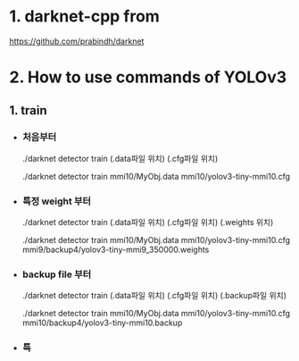 # 1. darknet-cpp from
  https://github.com/prabindh/darknet

# 2. How to use commands of YOLOv3
## 1. train

   * ###  처음부터
      ./darknet detector train (.data파일 위치) (.cfg파일 위치)
      
      ./darknet detector train mmi10/MyObj.data mmi10/yolov3-tiny-mmi10.cfg

   * ###  특정 weight 부터
      ./darknet detector train (.data파일 위치) (.cfg파일 위치) (.weights 위치)
      
      ./darknet detector train mmi10/MyObj.data mmi10/yolov3-tiny-mmi10.cfg mmi9/backup4/yolov3-tiny-mmi9_350000.weights

   * ###  backup file 부터
      ./darknet detector train (.data파일 위치) (.cfg파일 위치) (.backup파일 위치)
      
      ./darknet detector train mmi10/MyObj.data mmi10/yolov3-tiny-mmi10.cfg mmi10/backup4/yolov3-tiny-mmi10.backup

   * ###  특
